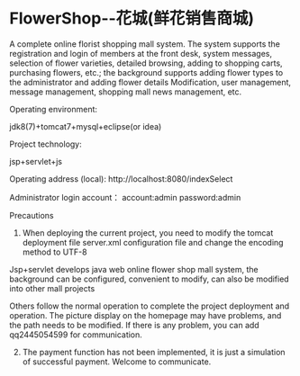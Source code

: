 # FlowerShop--花城(鲜花销售商城)
A complete online florist shopping mall system. The system supports the registration and login of members at the front desk, system messages, selection of flower varieties, detailed browsing, adding to shopping carts, purchasing flowers, etc.; the background supports adding flower types to the administrator and adding flower details Modification, user management, message management, shopping mall news management, etc.

Operating environment:

jdk8(7)+tomcat7+mysql+eclipse(or idea)

Project technology:

jsp+servlet+js

Operating address (local): http://localhost:8080/indexSelect

Administrator login account： account:admin password:admin

Precautions

1. When deploying the current project, you need to modify the tomcat deployment file server.xml configuration file and change the encoding method to UTF-8

Jsp+servlet develops java web online flower shop mall system, the background can be configured, convenient to modify, can also be modified into other mall projects

Others follow the normal operation to complete the project deployment and operation. The picture display on the homepage may have problems, and the path needs to be modified. If there is any problem, you can add qq2445054599 for communication.

2. The payment function has not been implemented, it is just a simulation of successful payment. Welcome to communicate.

